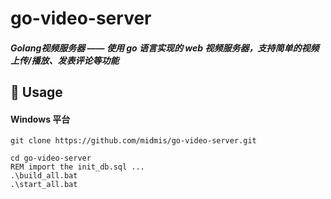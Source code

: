# go-video-server

##### Golang视频服务器 —— 使用 go 语言实现的 web 视频服务器，支持简单的视频上传/播放、发表评论等功能



## 🔨 Usage

#### Windows 平台

```dos
git clone https://github.com/midmis/go-video-server.git

cd go-video-server
REM import the init_db.sql ...
.\build_all.bat
.\start_all.bat
```

